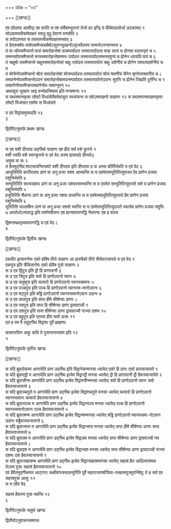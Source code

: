 +++
title = "०२"

+++
[[खण्डः]]

 

एष एवेदमग्र आसीद्य एष तपति स एष सर्वेषाम्भूतानां तेजो हर इन्द्रि यं
वीर्यमादायोर्ध्व उदक्रामत् १   
सोऽकामयतैकमेवाक्षरं स्वादु मृदु
देवानां वनामेति २   
स तपोऽतप्यत स तपस्तप्त्वैकमेवाक्षरमभवत् ३   
तं
देवाश्चर्षय-श्चोपसमैप्सन्नथैषोऽसुरान्भूतहनोऽसृजतैतस्य
पाप्मनोऽनन्वागमाय ४   
तं वा-चोपसमैप्सन्ते वाचं समारोहन्तेषां
वाचम्पर्यादत्त तस्मात्पर्यादत्ता वाक् सत्यं च ह्येनया वदत्यनृतं च ५
तम्मनसोपसमैप्सन्ते मनस्समारोहन्तेषाम्मनः पर्यादत्त
तस्मात्पर्यादत्तम्मनस्पुण्यं च ह्येनेन ध्यायति
पापं च ६   
तं चक्षुषो-पसमैप्सन्ते चक्षुस्समारोहन्तेसां चक्षुः
पर्यादत्त तस्मात्पर्यात्तं चक्षुः दर्शनीयं च ह्येनेन
पश्यत्यदर्शनीयं च ७   
तं श्रोत्रेणोपसमैप्सन्ते श्रोत्रं समारोहन्तेषां
श्रोत्रम्पर्यादत्त तस्मात्पर्यात्तं श्रोत्रं श्रवणीयं चैनेन
शृणोत्यश्रवणीयं च ८   
तमपानेनोपसमैप्सन्तेऽपानं
समारोहन्तेषामपानम्पर्यादत्त तस्मात्पर्यात्तोऽपानः सुरभि च
ह्येनेन जिघ्रति दुर्गन्धि च ९
तम्प्राणेनोपसमैप्सन्तम्प्राणेनोप-समाप्नुवन्
१०   
अथासुरा भूतहन आद्र वन्मोहयिष्याम इति मन्यमानाः ११   
स यथाश्मानमृत्वा
लोष्टो विध्वंसेतैवमेवासुरा व्यध्वंसन्त स एषोऽश्माखणो यत्प्राणः १२
स यथाश्मानमाखणमृत्वा लोष्टो विध्वंसत एवमेव स विध्वंसते 

य एवं विद्वांसमुपवदति १३   
३   


द्वितीयेऽनुवाके प्रथमः खण्डः

[[खण्डः]] 

 

स एष वशी दीप्ताग्र उद्गीथो यत्प्राणः एष हीदं सर्वं वशे कुरुते १   
वशी भवति
वशे स्वान्कुरुते य एवं वेद अस्य ह्यसावग्रे दीप्यते३   
अमुष्य वा सः २   
तं
हैतमुद्गीथं शाट्यायनिराचष्टे वशी दीप्ताग्र इति दीप्ताग्रा ह वा
अस्य कीर्तिर्भवति य एवं वेद ३   
आभूतिरिति कारीरादयः प्राणं वा अनु
प्रजाः पशव आभवन्ति स य एवमेतमाभूतिरित्युपास्त ऐव प्राणेन प्रजया
पशुभिर्भवति ४   
सम्भूतिरिति सात्ययज्ञयः प्राणं वा अनु प्रजाः
पशवस्सम्भवन्ति स य एवमेतं सम्भूतिरित्युपास्ते समे व प्राणेन प्रजया
पशुभिर्भवति ५   
प्रभूतिरिति शैलनाः प्राणं वा अनु प्रजाः पशवः
प्रभवन्ति स य एवमेतम्प्रभूतिरित्युपास्ते प्रैव प्राणेन प्रजया
पशुभिर्भवति ६   
भूतिरिति भाल्लबिनः प्राणं वा अनु प्रजाः पशवो
भवन्ति स य एवमेतम्भूतिरित्युपास्ते भवत्येव प्राणेन प्रजया पशुभिः ७
अपरोधोऽनपरुद्ध इति पार्ष्णश्शैलनः एष ह्यन्यमपरुणद्धि
नैतमन्यः एष ह वास्य 

द्विषन्तम्भ्रातृव्यमपरुणद्धि य एवं वेद ८   
४   


द्वितीयेऽनुवाके द्वितीयः खण्डः

[[खण्डः]] 

एकवीर इत्यारुणेयः एको ह्येवैष वीरो यत्प्राणः आ हास्यैको वीरो
वीर्यवाञ्जायते य एवं वेद १   
एकपुत्र इति
चैकितानेयः एको ह्येवैष पुत्रो यत्प्राणः २   
स उ एव
द्विपुत्र इति द्वौ हि प्राणापानौ ३   
स उ एव त्रिपुत्र इति त्रयो हि
प्राणोऽपानो व्यानः ४   
स उ एव चतुष्पुत्र इति चत्वारो हि प्राणोऽपानो
व्यानस्समानः ५   
स उ एव पञ्चपुत्र इति पञ्च हि प्राणोऽपानो
व्यानस्स-मानोऽवानः ६   
स उ एव षट्पुत्र इति षड्ढि प्राणोऽपानो
व्यानस्समानोऽवान उदानः ७   
स उ एव सप्तपुत्र इति सप्त हीमे
शीर्षण्याः प्राणाः ८   
स उ एव नवपुत्र इति सप्त हि शीर्षण्याः प्राणा
द्वाववाञ्चौ ९   
स उ एव दशपुत्र इति सप्त शीर्षण्याः प्राणा
द्वाववाञ्चौ नाभ्यां दशमः १०   
स उ एव बहुपुत्र इति एतस्य हीयं
सर्वाः प्रजाः ११   
एतं ह स्म वै तदुद्गीथं विद्वांसः पूर्वे ब्राह्मणाः 

कामागायिन आहुः कति ते पुत्रानागास्याम इति १२   
५   


द्वितीयेऽनुवाके तृतीयः खण्डः

[[खण्डः]] 

 

स यदि ब्रूयादेकम्म आगायेति प्राण उद्गीथ इति विद्वानेकम्मनसा ध्यायेत् एको
हि प्राणः एको हास्याजायते १   
स यदि ब्रूयाद्द्वौ म आगायेति प्राण उद्गीथ
इत्येव विद्वान्द्वौ मनसा ध्यायेत् द्वौ हि प्राणापानौ द्वौ
हैवास्याजायेते २   
स यदि ब्रूयात्त्रीन्म आगायेति प्राण
उद्गीथ इत्येव विद्वांस्त्रीन्मनसा ध्यायेत् त्रयो हि प्राणोऽपानो
व्यानः त्रयो हैवास्याजायन्ते ३   
स यदि ब्रूयाच्चतुरो म आगायेति
प्राण उद्गीथ इत्येव विद्वांश्चतुरो मनसा ध्यायेत् चत्वारो हि
प्राणोऽपानो व्यानस्समानः चत्वारो हैवास्याजायन्ते ४   
स
यदि ब्रूयात्पञ्च म आगायेति प्राण उद्गीथ इत्येव विद्वान्पञ्च मनसा
ध्यायेत् पञ्च हि प्राणोऽपानो व्यानस्समानोऽवानः पञ्च
हैवास्याजायन्ते ५   
स यदि ब्रूयात्षण्म आगायेति
प्राण उद्गीथ इत्येव विद्वान्षण्मनसा ध्यायेत् षड्ढि प्राणोऽपानो
व्यानस्समा-नोऽवान उदानः षड्ढैवास्याजायन्ते ६   
स यदि
ब्रूयात्सप्त म आगायेति प्राण उद्गीथ इत्येव
विद्वान्सप्त मनसा ध्यायेत् सप्त हीमे शीर्षण्याः
प्राणाः सप्त हैवास्याजायन्ते ७   
स यदि ब्रूयान्नव म आगायेति
प्राण उद्गीथ इत्येव विद्वान्नव मनसा ध्यायेत् सप्त शीर्षण्याः
प्राणा द्वाववाञ्चौ नव हैवास्याजायन्ते ८   
स यदि ब्रूयाद्दश म आगायेति
प्राण उद्गीथ इत्येव विद्वान्दश मनसा ध्यायेत् सप्त शीर्षण्याः प्राणा
द्वाववाञ्चौ नाभ्यां दशमः दश हैवास्याजायन्ते ९   
स यदि ब्रूयात्सहस्रम्म
आगायेति प्राण उद्गीथ इत्येव विद्वान्सहस्रम्मनसा ध्यायेत् सहस्रं हैत
आदित्यरश्मयः तेऽस्य पुत्राः सहस्रं हैवास्याजायन्ते १०   
एवं
हैवैतमुद्गीथम्पर आट्णारः
कक्षीवांस्त्रसदस्युरिति
पूर्वे महाराजाश्श्रोत्रिया-स्सहस्रपुत्रमुपनिषेदुः ते ह सर्व एव
सहस्रपुत्रा आसुः ११   
स य एवैवं वेद 

सहस्रं हैवास्य पुत्रा भवन्ति १२   
६   


द्वितीयेऽनुवाके चतुर्थः खण्डः


द्वितीयोऽनुवाकस्समाप्तः 
